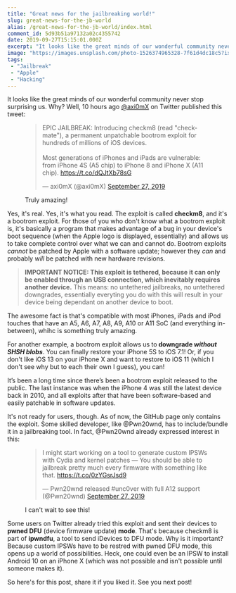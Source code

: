 ```yaml
---
title: "Great news for the jailbreaking world!"
slug: great-news-for-the-jb-world
alias: /great-news-for-the-jb-world/index.html
comment_id: 5d93b51a97132a02c4355742
date: 2019-09-27T15:15:01.000Z
excerpt: "It looks like the great minds of our wonderful community never stop surprising us. Why? @axi0mX on Twitter published a bootrom exploit called checkm8, for all devices A5-A11."
image: "https://images.unsplash.com/photo-1526374965328-7f61d4dc18c5?ixlib=rb-1.2.1&q=80&fm=jpg&crop=entropy&cs=tinysrgb&w=1080&fit=max&ixid=eyJhcHBfaWQiOjExNzczfQ"
tags: 
 - "Jailbreak"
 - "Apple"
 - "Hacking"
---
```


<p>It looks like the great minds of our wonderful community never stop surprising us. Why? Well, 10 hours ago <a href="https://twitter.com/axi0mX">@axi0mX</a> on Twitter published this tweet:</p><figure class="kg-card kg-embed-card kg-card-hascaption"><blockquote class="twitter-tweet"><p lang="en" dir="ltr">EPIC JAILBREAK: Introducing checkm8 (read &quot;checkmate&quot;), a permanent unpatchable bootrom exploit for hundreds of millions of iOS devices.<br><br>Most generations of iPhones and iPads are vulnerable: from iPhone 4S (A5 chip) to iPhone 8 and iPhone X (A11 chip). <a href="https://t.co/dQJtXb78sG">https://t.co/dQJtXb78sG</a></p>&mdash; axi0mX (@axi0mX) <a href="https://twitter.com/axi0mX/status/1177542201670168576?ref_src=twsrc%5Etfw">September 27, 2019</a></blockquote>
<script async src="https://platform.twitter.com/widgets.js" charset="utf-8"></script>
<figcaption>Truly amazing!</figcaption></figure><p>Yes, it's real. Yes, it's what you read. The exploit is called <strong>checkm8</strong>, and it's a bootrom exploit. For those of you who don't know what a bootrom exploit is, it's basically a program that makes advantage of a bug in your device's boot sequence (when the Apple logo is displayed, essentially) and allows us to take complete control over what we can and cannot do. Bootrom exploits <em>cannot</em> be patched by Apple with a software update; however they <em>can</em> and probably <em>will</em> be patched with new hardware revisions.</p><blockquote><strong>IMPORTANT NOTICE: This exploit is tethered, because it can only be enabled through an USB connection, which inevitably requires another device.</strong> This means: no untethered jailbreaks, no untethered downgrades, essentially everyting you do with this will result in your device being dependant on another device to boot.</blockquote><p>The awesome fact is that's compatible with most iPhones, iPads and iPod touches that have an A5, A6, A7, A8, A9, A10 or A11 SoC (and everything in-between), whihc is something truly amazing.</p><p>For another example, a bootrom exploit allows us to<strong> downgrade <em>without SHSH blobs</em></strong>. You can finally restore your iPhone 5S to iOS 7.1! Or, if you don't like iOS 13 on your iPhone X and want to restore to iOS 11 (which I don't see why but to each their own I guess), you can!</p><p>It’s been a long time since there’s been a bootrom exploit released to the public. The last instance was when the iPhone 4 was still the latest device back in 2010, and all exploits after that have been software-based and easily patchable in software updates.</p><p>It's not ready for users, though. As of now, the GitHub page only contains the exploit. Some skilled developer, like @Pwn20wnd, has to include/bundle it in a jailbreaking tool. In fact, @Pwn20wnd already expressed interest in this:</p><figure class="kg-card kg-embed-card kg-card-hascaption"><blockquote class="twitter-tweet"><p lang="en" dir="ltr">I might start working on a tool to generate custom IPSWs with Cydia and kernel patches — You should be able to jailbreak pretty much every firmware with something like that. <a href="https://t.co/0zYGsrJsd9">https://t.co/0zYGsrJsd9</a></p>&mdash; Pwn20wnd released #unc0ver with full A12 support (@Pwn20wnd) <a href="https://twitter.com/Pwn20wnd/status/1177549412978974720?ref_src=twsrc%5Etfw">September 27, 2019</a></blockquote>
<script async src="https://platform.twitter.com/widgets.js" charset="utf-8"></script>
<figcaption>I can't wait to see this!</figcaption></figure><p>Some users on Twitter already tried this exploit and sent their devices to <strong>pwned DFU</strong> (device firmware update) <strong>mode</strong>. That's because checkm8 is part of <strong>ipwndfu</strong>, a tool to send iDevices to DFU mode. Why is it important? Because custom IPSWs have to be restred with pwned DFU mode, this opens up a world of possibilities. Heck, one could even be an IPSW to install Android 10 on an iPhone X (which was not possible and isn't possible until someone makes it).</p><p>So here's for this post, share it if you liked it. See you next post!</p>